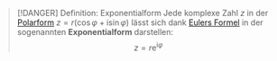 > [!DANGER] Definition: Exponentialform
> Jede komplexe Zahl $z$ in der [Polarform](Polarform.md) $z =r(\cos\varphi +\mathrm{i}\sin\varphi)$ lässt sich dank [Eulers Formel](../Eulers%20Formel.md) in der sogenannten **Exponentialform** darstellen:
> $$z = r\mathrm{e}^{\mathrm{i}\varphi}$$